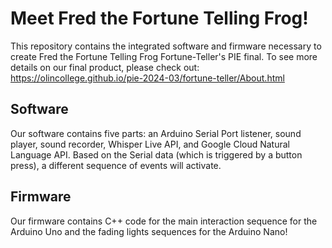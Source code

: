 # Meet Fred the Fortune Telling Frog!

This repository contains the integrated software and firmware necessary to create
Fred the Fortune Telling Frog Fortune-Teller's PIE final. To see more details on our final product, please check out: https://olincollege.github.io/pie-2024-03/fortune-teller/About.html

## Software

Our software contains five parts: an Arduino Serial Port listener, sound player, sound recorder, Whisper Live API, and Google Cloud Natural Language API. Based on the Serial data (which is triggered by a button press), a different sequence of events will activate. 

## Firmware 
Our firmware contains C++ code for the main interaction sequence for the Arduino Uno and the fading lights sequences for the Arduino Nano!